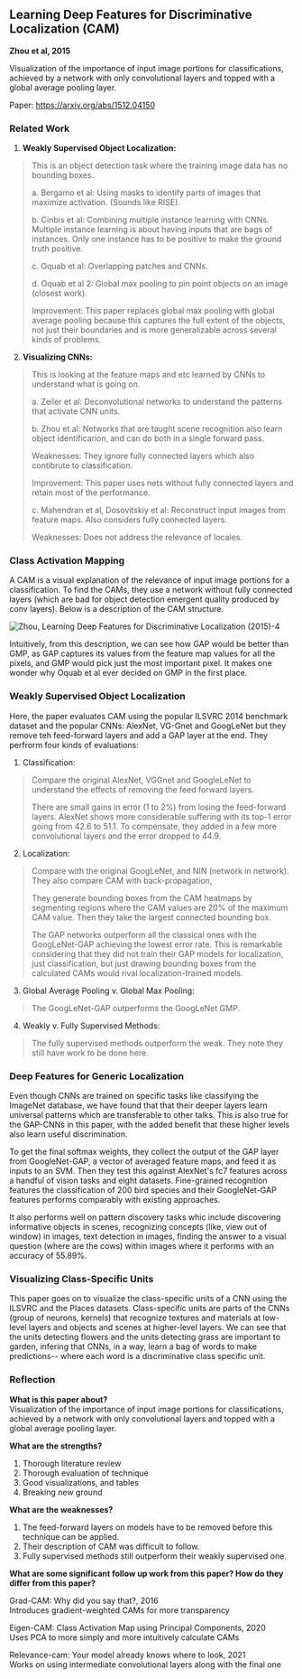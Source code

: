## Learning Deep Features for Discriminative Localization (CAM)
**Zhou et al, 2015**

Visualization of the importance of input image portions for classifications, achieved by a network with only convolutional layers and topped with a global average pooling layer.

Paper: https://arxiv.org/abs/1512.04150

### Related Work

1. **Weakly Supervised Object Localization:**

> This is an object detection task where the training image data has no bounding boxes.
> 
> a. Bergamo et al: Using masks to identify parts of images that maximize activation. (Sounds like RISE).
>     
> b. Cinbis et al: Combining multiple instance learning with CNNs. Multiple instance learning is about having inputs that are bags of instances. Only one instance has to be positive to make the ground truth positive.
> 
> c. Oquab et al: Overlapping patches and CNNs.
> 
> d. Oquab et al 2: Global max pooling to pin point objects on an image (closest work).
> 
> Improvement: This paper replaces global max pooling with global average pooling because this captures the full extent of the objects, not just their boundaries and is more generalizable across several kinds of problems.   

2. **Visualizing CNNs:**
   
> This is looking at the feature maps and etc learned by CNNs to understand what is going on.
>
> a. Zeiler et al: Deconvolutional networks to understand the patterns that activate CNN units.
> 
> b. Zhou et al: Networks that are taught scene recognition also learn object identificarion, and can do both in a single forward pass.
>
> Weaknesses: They ignore fully connected layers which also contibrute to classification.
> 
> Improvement: This paper uses nets without fully connected layers and retain most of the performance.
> 
> c. Mahendran et al, Dosovitskiy et al: Reconstruct input images from feature maps. Also considers fully connected layers.
>
> Weaknesses: Does not address the relevance of locales.    

### Class Activation Mapping

A CAM is a visual explanation of the relevance of input image portions for a classification. 
To find the CAMs, they use a network without fully connected layers (which are bad for object detection emergent quality produced by conv layers). Below is a description of the CAM structure.

![Zhou, Learning Deep Features for Discriminative Localization (2015)-4](https://github.com/user-attachments/assets/c6504176-a36c-4cc1-848a-15703a81608a)

Intuitively, from this description, we can see how GAP would be better than GMP, as GAP captures its values from the feature map values for all the pixels, and GMP would pick just the most important pixel. It makes one wonder why Oquab et al ever decided on GMP in the first place. 

### Weakly Supervised Object Localization

Here, the paper evaluates CAM using the popular ILSVRC 2014 benchmark dataset and the popular CNNs: AlexNet, VG-Gnet and GoogLeNet but they remove teh feed-forward layers and add a GAP layer at the end. 
They perfrorm four kinds of evaluations:

1. Classification:
> Compare the original AlexNet, VGGnet and GoogleLeNet to understand the effects of removing the feed forward layers.
> 
> There are small gains in error (1 to 2%) from losing the feed-forward layers. AlexNet shows more considerable suffering with its top-1 error going from 42.6 to 51.1. To compensate, they added in a few more convolutional layers and the error dropped to 44.9.
   
2. Localization:
> Compare with the original GoogLeNet, and NIN (network in network). They also compare CAM with back-propagation,
> 
> They generate bounding boxes from the CAM heatmaps by segmenting regions where the CAM values are 20% of the maximum CAM value. Then they take the largest connected bounding box.
> 
> The GAP networks outperform all the classical ones with the GoogLeNet-GAP achieving the lowest error rate. This is remarkable considering that they did not train their GAP models for localization, just classification, but just drawing bounding boxes from the 
 calculated CAMs would rival localization-trained models. 
   
3. Global Average Pooling v. Global Max Pooling:
> The GoogLeNet-GAP outperforms the GoogLeNet GMP.

4. Weakly v. Fully Supervised Methods:
> The fully supervised methods outperform the weak. They note they still have work to be done here.
>

### Deep Features for Generic Localization

Even though CNNs are trained on specific tasks like classifying the ImageNet database, we have found that that their deeper layers learn universal patterns which are transferable to other talks. This is also true for the GAP-CNNs in this paper, with the added benefit that these higher levels also learn useful discrimination. 

To get the final softmax weights, they collect the output of the GAP layer from GoogleNet-GAP, a vector of averaged feature maps, and feed it as inputs to an SVM. Then they test this against AlexNet's fc7 features across a handful of vision tasks and eight datasets. Fine-grained recognition features the classification of 200 bird species and their GoogleNet-GAP features performs comparably with existing approaches. 

It also performs well on pattern discovery tasks whic include discovering informative objects in scenes, recognizing concepts (like, view out of window) in images, text detection in images, finding the answer to a visual question (where are the cows) within images where it performs with an accuracy of 55.89%. 

### Visualizing Class-Specific Units

This paper goes on to visualize the class-specific units of a CNN using the ILSVRC and the Places datasets. Class-specific units are parts of the CNNs (group of neurons, kernels) that recognize textures and materials at low-level layers and objects and scenes at higher-level layers. We can see that the units detecting flowers and the units detecting grass are important to garden, infering that CNNs, in a way, learn a bag of words to make predictions-- where each word is a discriminative class specific unit.

### Reflection

**What is this paper about?**       
Visualization of the importance of input image portions for classifications, achieved by a network with only convolutional layers and topped with a global average pooling layer.

**What are the strengths?**
1. Thorough literature review    
2. Thorough evaluation of technique   
3. Good visualizations, and tables    
4. Breaking new ground   

**What are the weaknesses?**      
1. The feed-forward layers on models have to be removed before this technique can be applied.   
2. Their description of CAM was difficult to follow.    
3. Fully supervised methods still outperform their weakly supervised one.    

**What are some significant follow up work from this paper? How do they differ from this paper?**    

Grad-CAM: Why did you say that?, 2016    
Introduces gradient-weighted CAMs for more transparency

Eigen-CAM: Class Activation Map using Principal Components, 2020    
Uses PCA to more simply and more intuitively calculate CAMs

Relevance-cam: Your model already knows where to look, 2021   
Works on using intermediate convolutional layers along with the final one





